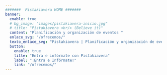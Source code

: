 ```yaml
---
#######  Pistakiavera HOME #######
banner:
  enable: true
  # bg_image: "images/pistakiavera-inicio.jpg"
  # title: "Pistakiavera <br/> (Believe it)"
  content: "Planificación y organización de eventos "
  enlace_svg: "/ofrecemos/"
  texto_enlace_svg: "Pistakiavera | Planificación y organización de eventos a tu medida."
  button:
    enable: true
    title: "Entra e infórmate con Pistakiavera"
    label: "¡Entra e Infórmate!"
    link: "/ofrecemos/"
---
```

